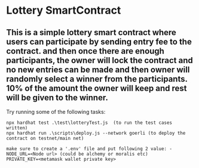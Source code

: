 # Lottery SmartContract

## This is a simple lottery smart contract where users can participate by sending entry fee to the contract. and then once there are enough participants, the owner will lock the contract and no new entries can be made and then owner will randomly select a winner from the participants. 10% of the amount the owner will keep and rest will be given to the winner.

Try running some of the following tasks:

```shell
npx hardhat test .\test\lotteryTest.js  (to run the test cases written)
npx hardhat run .\scripts\deploy.js --network goerli (to deploy the contract on testnet/main net)

make sure to create a '.env' file and put following 2 value: -
NODE_URL=<Node url> (could be alchemy or moralis etc)
PRIVATE_KEY=<metamask wallet private key>
```

